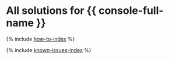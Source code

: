 # All solutions for {{ console-full-name }}

{% include [how-to-index](how-to/index.md) %}

{% include [known-issues-index](known-issues/index.md) %}

